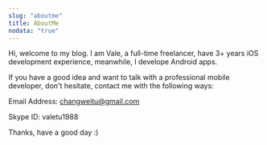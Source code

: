 ```yaml
---
slug: "aboutme"
title: AboutMe
nodata: "true"
---
```

Hi, welcome to my blog. I am Vale, a full-time freelancer, have 3+ years iOS development experience, meanwhile, I develope Android apps.

If you have a good idea and want to talk with a professional mobile developer, don't hesitate, contact me with the following ways:

Email Address: changweitu@gmail.com

Skype ID: valetu1988

Thanks, have a good day :)

